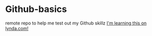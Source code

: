 # Github-basics

remote repo to help me test out my Github skillz
[I'm learning this on lynda.com!](http://www.lynda.com)

